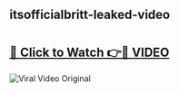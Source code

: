 ## itsofficialbritt-leaked-video 

# <h2><a href="http://freeplayer.one?title=itsofficialbritt-leaked-video&ref=21J">🔗 Click to Watch 👉🔴 VIDEO</a></h2>

<a href="http://freeplayer.one?title=itsofficialbritt-leaked-video&ref=21J" rel="nofollow" data-target="animated-image.originalLink"><img src="https://i.ibb.co.com/xMMVF88/686577567.gif" alt="Viral Video Original" style="max-width: 100%; display: inline-block;" data-target="animated-image.originalImage"></a>


